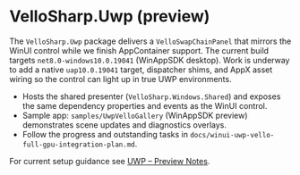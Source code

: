 # VelloSharp.Uwp (preview)

The `VelloSharp.Uwp` package delivers a `VelloSwapChainPanel` that mirrors the WinUI control while we finish AppContainer support. The current build targets `net8.0-windows10.0.19041` (WinAppSDK desktop). Work is underway to add a native `uap10.0.19041` target, dispatcher shims, and AppX asset wiring so the control can light up in true UWP environments.

- Hosts the shared presenter (`VelloSharp.Windows.Shared`) and exposes the same dependency properties and events as the WinUI control.
- Sample app: `samples/UwpVelloGallery` (WinAppSDK preview) demonstrates scene updates and diagnostics overlays.
- Follow the progress and outstanding tasks in `docs/winui-uwp-vello-full-gpu-integration-plan.md`.

For current setup guidance see [UWP – Preview Notes](../../guides/uwp-vello-getting-started.md).
